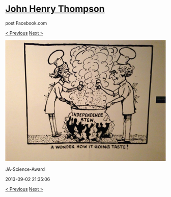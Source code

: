 # [John Henry Thompson](../README.md)
post Facebook.com

[< Previous](2013-09-02-11.md) [Next >](2013-09-02-13.md)

[![](../media/2013-09-02/JA-Science-Award-1.jpg)](../README.md)

JA-Science-Award

2013-09-02 21:35:06

[< Previous](2013-09-02-11.md) [Next >](2013-09-02-13.md)